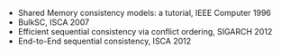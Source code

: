 * Shared Memory consistency models: a tutorial, IEEE Computer 1996
* BulkSC, ISCA 2007
* Efficient sequential consistency via conflict ordering, SIGARCH 2012
* End-to-End sequential consistency, ISCA 2012
